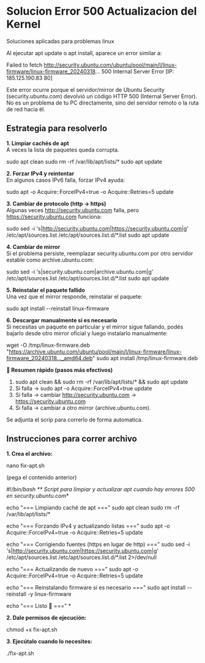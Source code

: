 # Solucion Error 500 Actualizacion del Kernel
Soluciones aplicadas para problemas linux


Al ejecutar apt update o apt install, aparece un error similar a:

Failed to fetch http://security.ubuntu.com/ubuntu/pool/main/l/linux-firmware/linux-firmware_20240318... 500 Internal Server Error [IP: 185.125.190.83 80]

Este error ocurre porque el servidor/mirror de Ubuntu Security (security.ubuntu.com) 
devolvió un código HTTP 500 (Internal Server Error).
No es un problema de tu PC directamente, sino del servidor remoto o la ruta de red hacia él.

## Estrategia para resolverlo

**1. Limpiar cachés de apt**  
A veces la lista de paquetes queda corrupta.

  sudo apt clean
  sudo rm -rf /var/lib/apt/lists/*
  sudo apt update

**2. Forzar IPv4 y reintentar**  
En algunos casos IPv6 falla, forzar IPv4 ayuda:

  sudo apt -o Acquire::ForceIPv4=true -o Acquire::Retries=5 update

**3. Cambiar de protocolo (http → https)**  
Algunas veces http://security.ubuntu.com falla, pero https://security.ubuntu.com funciona:

  sudo sed -i 's|http://security.ubuntu.com|https://security.ubuntu.com|g' /etc/apt/sources.list /etc/apt/sources.list.d/*.list
  sudo apt update

**4. Cambiar de mirror**  
Si el problema persiste, reemplazar security.ubuntu.com por otro servidor estable como archive.ubuntu.com:

  sudo sed -i 's|security.ubuntu.com|archive.ubuntu.com|g' /etc/apt/sources.list /etc/apt/sources.list.d/*.list
  sudo apt update

**5. Reinstalar el paquete fallido**  
Una vez que el mirror responde, reinstalar el paquete:

  sudo apt install --reinstall linux-firmware

**6. Descargar manualmente si es necesario**  
Si necesitas un paquete en particular y el mirror sigue fallando, podés bajarlo desde otro mirror oficial y luego instalarlo manualmente:

  wget -O /tmp/linux-firmware.deb "https://archive.ubuntu.com/ubuntu/pool/main/l/linux-firmware/linux-firmware_20240318..._amd64.deb"
  sudo apt install /tmp/linux-firmware.deb

**📌 Resumen rápido (pasos más efectivos)**  
1. sudo apt clean && sudo rm -rf /var/lib/apt/lists/* && sudo apt update
2. Si falla → sudo apt -o Acquire::ForceIPv4=true update
3. Si falla → cambiar http://security.ubuntu.com → https://security.ubuntu.com
4. Si falla → cambiar a otro mirror (archive.ubuntu.com).

Se adjunta el scrip para correrlo de forma automatica.


## Instrucciones para correr archivo

**1. Crea el archivo:**  

nano fix-apt.sh

(pega el contenido anterior)

*#!/bin/bash
** Script para limpiar y actualizar apt cuando hay errores 500 en security.ubuntu.com**

echo "=== Limpiando caché de apt ==="
sudo apt clean
sudo rm -rf /var/lib/apt/lists/*

echo "=== Forzando IPv4 y actualizando listas ==="
sudo apt -o Acquire::ForceIPv4=true -o Acquire::Retries=5 update

echo "=== Corrigiendo fuentes (https en lugar de http) ==="
sudo sed -i 's|http://security.ubuntu.com|https://security.ubuntu.com|g' /etc/apt/sources.list /etc/apt/sources.list.d/*.list 2>/dev/null

echo "=== Actualizando de nuevo ==="
sudo apt -o Acquire::ForceIPv4=true -o Acquire::Retries=5 update

echo "=== Reinstalando firmware si es necesario ==="
sudo apt install --reinstall -y linux-firmware

echo "=== Listo 🚀 ==="
*  



**2. Dale permisos de ejecución:** 

chmod +x fix-apt.sh

**3. Ejecútalo cuando lo necesites:** 

./fix-apt.sh













